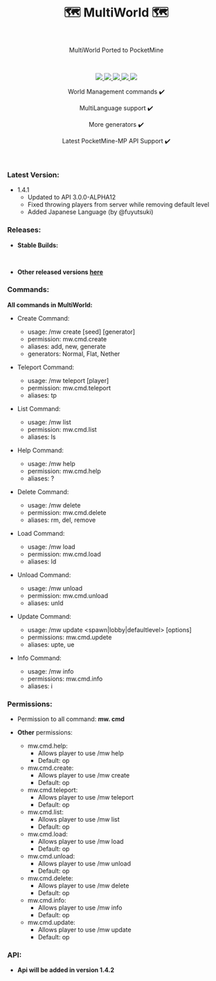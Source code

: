 <h1 align="center"> 🗺️ MultiWorld 🗺️</h1>
<br>

<p align="center"> MultiWorld Ported to PocketMine </p>
<br>

<p align="center">
	<a href="https://poggit.pmmp.io/p/MultiWorld">
		<img src="https://poggit.pmmp.io/shield.state/MultiWorld">
	</a>
	<a href="https://poggit.pmmp.io/p/MultiWorld">
		<img src="https://poggit.pmmp.io/shield.api/MultiWorld">
	</a> 
	<a href="https://poggit.pmmp.io/p/MultiWorld">
		<img src="https://poggit.pmmp.io/shield.dl.total/MultiWorld">
	</a> 
	<a href="https://poggit.pmmp.io/p/MultiWorld">
		<img src="https://poggit.pmmp.io/shield.dl/MultiWorld">
	</a> 
	<a href="https://poggit.pmmp.io/p/MultiWorld">
		<img src="https://poggit.pmmp.io/ci.shield/CzechPMDevs/MultiWorld/MultiWorld">
	</a>
</p>

<p align="center">World Management commands ✔️</p>
<p align="center">MultiLanguage support ✔️</p>
<p align="center">More generators ✔️</p>
<p align="center">Latest PocketMine-MP API Support ✔️</p>
<br>


### Latest Version:
- 1.4.1
	- Updated to API 3.0.0-ALPHA12
	- Fixed throwing players from server while removing default level
	- Added Japanese Language (by @fuyutsuki)

### Releases:

- **Stable Builds:**



<br>

- **Other released versions [here](https://github.com/CzechPMDevs/MultiWorld/releases)**

### Commands:

**All commands in MultiWorld:**

- Create Command:
	- usage: /mw create <level> [seed] [generator]
	- permission: mw.cmd.create
	- aliases: add, new, generate
	- generators: Normal, Flat, Nether

- Teleport Command:
	- usage: /mw teleport <level> [player]
	- permission: mw.cmd.teleport
	- aliases: tp

- List Command:
	- usage: /mw list
	- permission: mw.cmd.list
	- aliases: ls

- Help Command:
	- usage: /mw help
	- permission: mw.cmd.help
	- aliases: ?

- Delete Command:
	- usage: /mw delete <level>
	- permission: mw.cmd.delete
	- aliases: rm, del, remove

- Load Command:
	- usage: /mw load <level>
	- permission: mw.cmd.load
	- aliases: ld

- Unload Command:
	- usage: /mw unload <level>
	- permission: mw.cmd.unload
	- aliases: unld

- Update Command:
	- usage: /mw update <spawn|lobby|defaultlevel> [options]
	- permissions: mw.cmd.updete
	- aliases: upte, ue

- Info Command:
	- usage: /mw info
	- permissions: mw.cmd.info
	- aliases: i


### Permissions:

- Permission to all command: **mw. cmd**

- **Other** permissions:
	- mw.cmd.help:
		- Allows player to use /mw help
		- Default: op
	- mw.cmd.create:
		- Allows player to use /mw create
		- Default: op
	- mw.cmd.teleport:
		- Allows player to use /mw teleport
		- Default: op
	- mw.cmd.list:
		- Allows player to use /mw list
		- Default: op
	- mw.cmd.load:
		- Allows player to use /mw load
		- Default: op
	- mw.cmd.unload:
		- Allows player to use /mw unload
		- Default: op
	- mw.cmd.delete:
		- Allows player to use /mw delete
		- Default: op
	- mw.cmd.info:
		- Allows player to use /mw info
		- Default: op
	- mw.cmd.update:
		- Allows player to use /mw update
		- Default: op

### API:

- **Api will be added in version 1.4.2**


